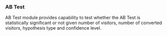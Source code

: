 ### AB Test

AB Test module provides capability to test whether the AB Test is statistically significant or not given number of visitors, number of converted visitors, hypothesis type and confidence level.
